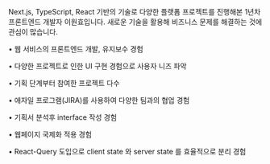 Next.js, TypeScript, React 기반의 기술로 다양한 플랫폼 프로젝트를 진행해본 1년차 프론트엔드 개발자 이원효입니다.
새로운 기술을 활용해 비즈니스 문제를 해결하는 것에 관심이 많습니다.

• 웹 서비스의 프론트엔드 개발, 유지보수 경험

• 다양한 프로젝트로 인한 UI 구현 경험으로 사용자 니즈 파악

• 기획 단계부터 참여한 프로젝트 다수

• 애자일 프로그램(JIRA)를 사용하여 다양한 팀과의 협업 경험

• 기획서 분석후 interface 작성 경험

• 웹페이지 국제화 적용 경험

• React-Query 도입으로 client state 와 server state 를 효율적으로 분리 경험
